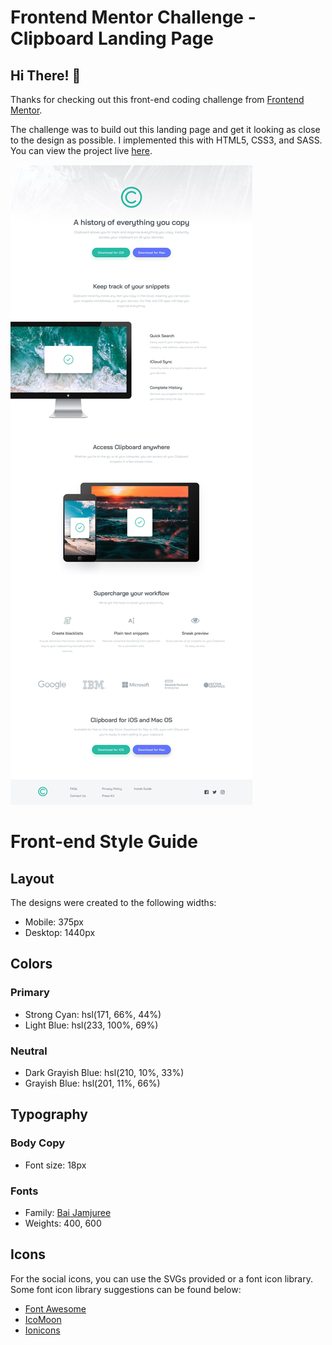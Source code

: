 # Frontend Mentor Challenge - Clipboard Landing Page

## Hi There! 👋

Thanks for checking out this front-end coding challenge from [Frontend Mentor](http://frontendmentor.io).

The challenge was to build out this landing page and get it looking as close to the design as possible. I implemented this with HTML5, CSS3, and SASS. You can view the project live [here](https://nostalgic-franklin-ed933d.netlify.app/).

![Design preview for the Social proof section coding challenge](./design/desktop-design.jpg)

# Front-end Style Guide

## Layout

The designs were created to the following widths:

-   Mobile: 375px
-   Desktop: 1440px

## Colors

### Primary

-   Strong Cyan: hsl(171, 66%, 44%)
-   Light Blue: hsl(233, 100%, 69%)

### Neutral

-   Dark Grayish Blue: hsl(210, 10%, 33%)
-   Grayish Blue: hsl(201, 11%, 66%)

## Typography

### Body Copy

-   Font size: 18px

### Fonts

-   Family: [Bai Jamjuree](https://fonts.google.com/specimen/Bai+Jamjuree)
-   Weights: 400, 600

## Icons

For the social icons, you can use the SVGs provided or a font icon library. Some font icon library suggestions can be found below:

-   [Font Awesome](https://fontawesome.com)
-   [IcoMoon](https://icomoon.io)
-   [Ionicons](https://ionicons.com)
